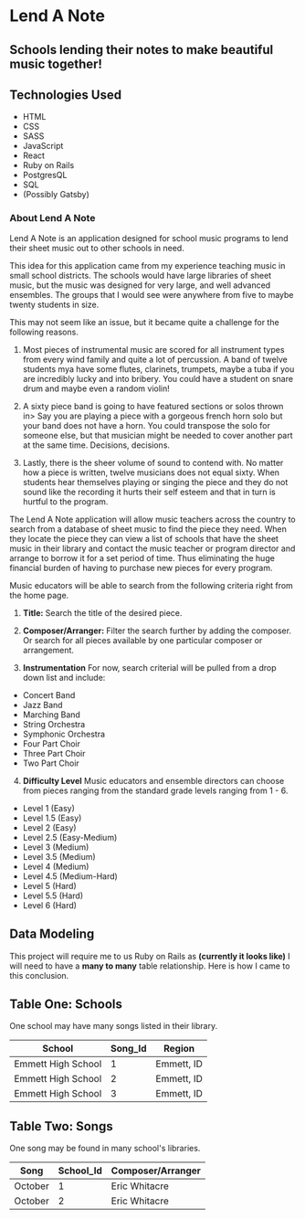 # Lend A Note
## Schools lending their notes to make beautiful music together!

## Technologies Used
- HTML
- CSS
- SASS
- JavaScript
- React
- Ruby on Rails
- PostgresQL
- SQL
- (Possibly Gatsby)

### About Lend A Note
Lend A Note is an application designed for school music programs to lend their sheet music out to other schools in need. 

This idea for this application came from my experience teaching music in small school districts. The schools would have large libraries of sheet music, but the music was designed for very large, and well advanced ensembles. The groups that I would see were anywhere from five to maybe twenty students in size.

This may not seem like an issue, but it became quite a challenge for the following reasons.

1. Most pieces of instrumental music are scored for all instrument types from every wind family and quite a lot of percussion. A band of twelve students mya have some flutes, clarinets, trumpets, maybe a tuba if you are incredibly lucky and into bribery. You could have a student on snare drum and maybe even a random violin! 

2. A sixty piece band is going to have featured sections or solos thrown in> Say you are playing a piece with a gorgeous french horn solo but your band does not have a horn. You could transpose the solo for someone else, but that musician might be needed to cover another part at the same time. Decisions, decisions.

3. Lastly, there is the sheer volume of sound to contend with. No matter how a piece is written, twelve musicians does not equal sixty. When students hear themselves playing or singing the piece and they do not sound like the recording it hurts their self esteem and that in turn is hurtful to the program.

The Lend A Note application will allow music teachers across the country to search from a database of sheet music to find the piece they need. When they locate the piece they can view a list of schools that have the sheet music in their library and contact the music teacher or program director and arrange to borrow it for a set period of time. Thus eliminating the huge financial burden of having to purchase new pieces for every program.

Music educators will be able to search from the following criteria right from the home page.

1. **Title:** Search the title of the desired piece.

2. **Composer/Arranger:** Filter the search further by adding the composer. Or search for all pieces available by one particular composer or arrangement.

3. **Instrumentation** For now, search criterial will be pulled from a drop down list and include:
  * Concert Band
  * Jazz Band
  * Marching Band
  * String Orchestra
  * Symphonic Orchestra
  * Four Part Choir
  * Three Part Choir
  * Two Part Choir

4. **Difficulty Level** Music educators and ensemble directors can choose from pieces ranging from the standard grade levels ranging from 1 - 6.

  * Level 1 (Easy)
  * Level 1.5 (Easy)
  * Level 2 (Easy)
  * Level 2.5 (Easy-Medium)
  * Level 3 (Medium)
  * Level 3.5 (Medium)
  * Level 4 (Medium)
  * Level 4.5 (Medium-Hard)
  * Level 5 (Hard)
  * Level 5.5 (Hard)
  * Level 6 (Hard)
 

## Data Modeling 
This project will require me to us Ruby on Rails as **(currently it looks like)** I will need to have a **many to many** table relationship. Here is how I came to this conclusion.

## Table One: Schools
One school may have many songs listed in their library.

| School | Song_Id | Region |
| ------ | ------- | ------ |
| Emmett High School | 1 | Emmett, ID |
| Emmett High School | 2 | Emmett, ID |
| Emmett High School | 3 | Emmett, ID |

## Table Two: Songs
One song may be found in many school's libraries.

| Song | School_Id | Composer/Arranger |
| ---- | --------- | ----------------- |
| October | 1 | Eric Whitacre |
| October | 2 | Eric Whitacre |